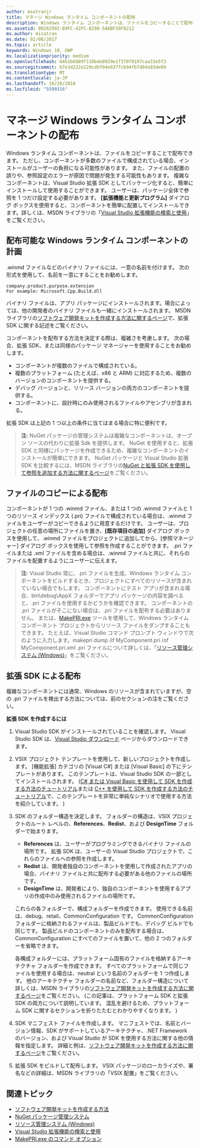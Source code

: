 ```yaml
---
author: msatranjr
title: マネージ Windows ランタイム コンポーネントの配布
description: Windows ランタイム コンポーネントは、ファイルをコピーすることで配布できます。
ms.assetid: 80262992-89FC-42FC-8298-5AABF58F8212
ms.author: misatran
ms.date: 02/08/2017
ms.topic: article
keywords: Windows 10, UWP
ms.localizationpriority: medium
ms.openlocfilehash: 6461b6889f110bde8929e1f370f9197caa33e5f3
ms.sourcegitcommit: b7e3d222e229cdbf04e837fcb94fb7d84a93de09
ms.translationtype: MT
ms.contentlocale: ja-JP
ms.lasthandoff: 10/26/2018
ms.locfileid: "5599316"
---
```

# <a name="distributing-a-managed-windows-runtime-component"></a>マネージ Windows ランタイム コンポーネントの配布



Windows ランタイム コンポーネントは、ファイルをコピーすることで配布できます。 ただし、コンポーネントが多数のファイルで構成されている場合、インストールがユーザーの負担になる可能性があります。 また、ファイルの配置の誤りや、参照設定のエラーが原因で問題が発生する可能性もあります。 複雑なコンポーネントは、Visual Studio 拡張 SDK としてパッケージ化すると、簡単にインストールして使用することができます。 ユーザーは、パッケージ全体で参照を 1 つだけ設定する必要があります。 **[拡張機能と更新プログラム]** ダイアログ ボックスを使用すると、コンポーネントを簡単に配置してインストールできます。詳しくは、MSDN ライブラリの「[Visual Studio 拡張機能の検索と使用](https://msdn.microsoft.com/library/vstudio/dd293638.aspx)」をご覧ください。

## <a name="planning-a-distributable-windows-runtime-component"></a>配布可能な Windows ランタイム コンポーネントの計画

.winmd ファイルなどのバイナリ ファイルには、一意の名前を付けます。 次の形式を使用して、名前を一意にすることをお勧めします。

``` syntax
company.product.purpose.extension
For example: Microsoft.Cpp.Build.dll
```

バイナリ ファイルは、アプリ パッケージにインストールされます。場合によっては、他の開発者のバイナリ ファイルも一緒にインストールされます。 MSDN ライブラリの[ソフトウェア開発キットを作成する方法に関するページ](https://msdn.microsoft.com/library/hh768146.aspx)で、拡張 SDK に関する記述をご覧ください。

コンポーネントを配布する方法を決定する際は、複雑さを考慮します。 次の場合、拡張 SDK、または同様のパッケージ マネージャーを使用することをお勧めします。

-   コンポーネントが複数のファイルで構成されている。
-   複数のプラットフォーム (たとえば、x86 と ARM) に対応するため、複数のバージョンのコンポーネントを提供する。
-   デバッグ バージョンと、リリース バージョンの両方のコンポーネントを提供する。
-   コンポーネントに、設計時にのみ使用されるファイルやアセンブリが含まれる。

拡張 SDK は上記の 1 つ以上の条件に当てはまる場合に特に便利です。

> **注:** NuGet パッケージの管理システムは複雑なコンポーネントは、オープン ソースの代わりに拡張 Sdk を提供します。 NuGet を使用すると、拡張 SDK と同様にパッケージを作成できるため、複雑なコンポーネントのインストールが簡単にできます。 NuGet パッケージと Visual Studio 拡張 SDK を比較するには、MSDN ライブラリの[NuGet と拡張 SDK を使用して参照を追加する方法に関するページ](https://msdn.microsoft.com/library/jj161096.aspx)をご覧ください。

## <a name="distribution-by-file-copy"></a>ファイルのコピーによる配布

コンポーネントが 1 つの .winmd ファイル、または 1 つの .winmd ファイルと 1 つのリソース インデックス (.pri) ファイルで構成されている場合は、.winmd ファイルをユーザーがコピーできるように用意するだけです。 ユーザーは、プロジェクトの任意の場所にファイルを置き、**[既存項目の追加]** ダイアログ ボックスを使用して、.winmd ファイルをプロジェクトに追加してから、[参照マネージャー] ダイアログ ボックスを使用して参照を作成することができます。 .pri ファイルまたは .xml ファイルを含める場合は、.winmd ファイルと共に、それらのファイルを配置するようにユーザーに伝えます。

> **注:** Visual Studio 常に、.pri ファイルを生成、Windows ランタイム コンポーネントをビルドするとき、プロジェクトにすべてのリソースが含まれていない場合でもします。 コンポーネントにテスト アプリが含まれる場合、bin\\debug\\AppX フォルダーでアプリ パッケージの内容を調べると、.pri ファイルを使用するかどうかを確認できます。 コンポーネントの .pri ファイルがそこにない場合は、.pri ファイルを配布する必要はありません。 または、[MakePRI.exe](https://msdn.microsoft.com/library/windows/apps/jj552945.aspx) ツールを使用して、Windows ランタイム コンポーネント プロジェクトからリソース ファイルをダンプすることもできます。 たとえば、Visual Studio コマンド プロンプト ウィンドウで次のように入力します。makepri dump /if MyComponent.pri /of MyComponent.pri.xml .pri ファイルについて詳しくは、「[リソース管理システム (Windows)](https://msdn.microsoft.com/library/windows/apps/jj552947.aspx)」をご覧ください。

## <a name="distribution-by-extension-sdk"></a>拡張 SDK による配布

複雑なコンポーネントには通常、Windows のリソースが含まれていますが、空の .pri ファイルを検出する方法については、前のセクションの注をご覧ください。

**拡張 SDK を作成するには**

1.  Visual Studio SDK がインストールされていることを確認します。 Visual Studio SDK は、[Visual Studio ダウンロード](https://www.visualstudio.com/downloads/download-visual-studio-vs) ページからダウンロードできます。
2.  VSIX プロジェクト テンプレートを使用して、新しいプロジェクトを作成します。 [機能拡張] カテゴリの [Visual C#] または [Visual Basic] の下にテンプレートがあります。 このテンプレートは、Visual Studio SDK の一部としてインストールされます。 ([C# または Visual Basic を使用して SDK を作成する方法のチュートリアル](https://msdn.microsoft.com/library/jj127119.aspx)または [C++ を使用して SDK を作成する方法のチュートリアル](https://msdn.microsoft.com/library/jj127117.aspx)で、このテンプレートを非常に単純なシナリオで使用する方法を紹介しています。 )
3.  SDK のフォルダー構造を決定します。 フォルダーの構造は、VSIX プロジェクトのルート レベルの、**References**、**Redist**、および **DesignTime** フォルダーで始まります。

    -   **References** は、ユーザーがプログラミングできるバイナリ ファイルの場所です。 拡張 SDK は、ユーザーの Visual Studio プロジェクトで、これらのファイルへの参照を作成します。
    -   **Redist** は、開発者独自のコンポーネントを使用して作成されたアプリの場合、バイナリ ファイルと共に配布する必要がある他のファイルの場所です。
    -   **DesignTime** は、開発者により、独自のコンポーネントを使用するアプリの作成中のみ使用されるファイルの場所です。

    これらの各フォルダーで、構成フォルダーを作成できます。 使用できる名前は、debug、retail、CommonConfiguration です。 CommonConfiguration フォルダーに格納されるファイルは、製品ビルドでも、デバッグ ビルドでも同じです。 製品ビルドのコンポーネントのみを配布する場合は、CommonConfiguration にすべてのファイルを置いて、他の 2 つのフォルダーを省略できます。

    各構成フォルダーには、プラットフォーム固有のファイルを格納するアーキテクチャ フォルダーを作成できます。 すべてのプラットフォームで同じファイルを使用する場合は、neutral という名前のフォルダーを 1 つ作成します。 他のアーキテクチャ フォルダーの名前など、フォルダー構造について詳しくは、MSDN ライブラリの[ソフトウェア開発キットを作成する方法に関するページ](https://msdn.microsoft.com/library/hh768146.aspx)をご覧ください。 (この記事は、プラットフォーム SDK と拡張 SDK の両方について説明しています。 混乱を避けるため、プラットフォーム SDK に関するセクションを折りたたむとわかりやすくなります。 )

4.  SDK マニフェスト ファイルを作成します。 マニフェストでは、名前とバージョン情報、SDK がサポートしているアーキテクチャ、.NET Framework のバージョン、および Visual Studio が SDK を使用する方法に関する他の情報を指定します。 詳細と例は、[ソフトウェア開発キットを作成する方法に関するページ](https://msdn.microsoft.com/library/hh768146.aspx)をご覧ください。
5.  拡張 SDK をビルドして配布します。 VSIX パッケージのローカライズや、署名などの詳細は、MSDN ライブラリの「VSIX 配置」をご覧ください。

## <a name="related-topics"></a>関連トピック

* [ソフトウェア開発キットを作成する方法](https://msdn.microsoft.com/library/hh768146.aspx)
* [NuGet パッケージ管理システム](https://github.com/NuGet/Home)
* [リソース管理システム (Windows)](https://msdn.microsoft.com/library/windows/apps/jj552947.aspx)
* [Visual Studio 拡張機能の検索と使用](https://msdn.microsoft.com/library/dd293638.aspx)
* [MakePRI.exe のコマンド オプション](https://msdn.microsoft.com/library/windows/apps/jj552945.aspx)
